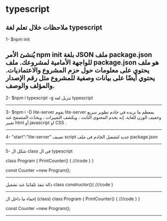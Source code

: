 # typescript
ملاحظات خلال تعلم لغة typescript
---

1- $npm init

يُنشئ الأمر npm init بلغة JSON ملف package.json للواجهة الأمامية لمشروعك. ملف package.json هو ملف يحتوي على معلومات حول حزم المشروع والاعتماديات. يحتوي أيضًا على بيانات وصفية للمشروع مثل رقم الإصدار والمؤلف والوصف. 
---

2- $npm i typescript -g
تنزيل لغة typescript

---

3- $npm i -D lite-server
يقوم lite-server بمعظم ما نريده في خادم تطوير سريع وخفيف الوزن للغاية. إنه يخدم المحتوى الثابت ، ويكشف التغييرات ، ويحدّث المتصفح عند تغيير html أو javascript  او CSS .

---

4- "start":"lite-server"
تصيف script جديد لتشغيل الخادم فى ملف package.json

---
5- شكل ال class  في ال typescript

class Program {
   PrintCounter() {
	///code
    }
}

const Counter =new Program();

---
دالة تنفذ تلقائيا عند تشغيل class
constructor(){
  ///code
}

---
إخفاء ما داخل ال (class) 
class Program {
   PrintCounter() {
	///code
    }
}

const Counter =new Program();

---







